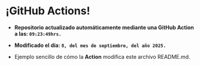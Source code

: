 # ¡GitHub Actions!
* **Repositorio actualizado automáticamente mediante una GitHub Action a las: `09:23:49hrs.`**
* **Modificado el día: `8, del mes de septiembre, del año 2025.`**

* Ejemplo sencillo de cómo la **Action** modifica este archivo README.md.
